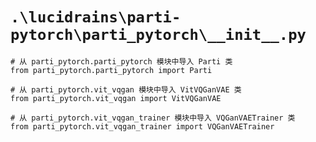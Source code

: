 # `.\lucidrains\parti-pytorch\parti_pytorch\__init__.py`

```
# 从 parti_pytorch.parti_pytorch 模块中导入 Parti 类
from parti_pytorch.parti_pytorch import Parti

# 从 parti_pytorch.vit_vqgan 模块中导入 VitVQGanVAE 类
from parti_pytorch.vit_vqgan import VitVQGanVAE

# 从 parti_pytorch.vit_vqgan_trainer 模块中导入 VQGanVAETrainer 类
from parti_pytorch.vit_vqgan_trainer import VQGanVAETrainer
```